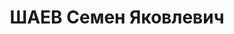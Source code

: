 ---
title: ШАЕВ Семен Яковлевич
description: "1894 року народження, м. Київ Київської області, єврей, освіта початкова,\
  \ член ВКП(б). Завідуючий вугільним складом Донецького обкому ВКП(б). Проживав:\
  \ м. Сталіно (м. Донецьк) Донецької області, пр. Інститутський, Будинок уряду, 3-й\
  \ под'їзд, кв. 22. \n  Заарештований 20 вересня 1936 року. Виїзною сесією військової\
  \ колегії Верховного Суду СРСР у м. Сталіно (м. Донецьк) 26 березня 1937 року засуджений\
  \ до розстрілу з конфіскацією майна. Вирок приведений до виконання 26 березня 1937\
  \ року у м. Сталіно (м. Донецьк). \n  Реабілітований у 1957 році."
---